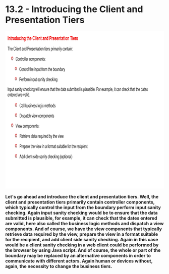 # 13.2 - Introducing the Client and Presentation Tiers

<img src="/images/13_02_01.jpg" width="800" height="500">

**Let's go ahead and introduce the client and presentation tiers. Well, the client and presentation tiers primarily contain controller components, which typically control the input from the boundary perform input sanity checking. Again input sanity checking would be to ensure that the data submitted is plausible, for example, it can check that the dates entered are valid, here also called the business logic methods and dispatch a view components. And of course, we have the view components that typically retrieve data required by the view, prepare the view in a format suitable for the recipient, and add client side sanity checking. Again in this case would be a client sanity checking in a web client could be performed by the browser by using Java script. And of course, the whole or part of the boundary may be replaced by an alternative components in order to communicate with different actors. Again human or devices without, again, the necessity to change the business tiers.**